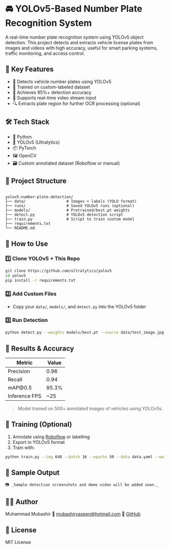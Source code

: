 # 🚘 YOLOv5-Based Number Plate Recognition System

A real-time number plate recognition system using YOLOv5 object detection. This project detects and extracts vehicle license plates from images and videos with high accuracy, useful for smart parking systems, traffic monitoring, and access control.


## 📌 Key Features

- 🚗 Detects vehicle number plates using YOLOv5
- 🧠 Trained on custom-labeled dataset
- 🎯 Achieves 95%+ detection accuracy
- 🎥 Supports real-time video stream input
- 🔍 Extracts plate region for further OCR processing (optional)


## 🛠️ Tech Stack

- 🐍 Python
- 🧠 YOLOv5 (Ultralytics)
- 📦 PyTorch
- 🖼️ OpenCV
- 🗃️ Custom annotated dataset (Roboflow or manual)


## 📁 Project Structure

```

yolov5-number-plate-detection/
├── data/                  # Images + labels (YOLO format)
├── runs/                  # Saved YOLOv5 runs (optional)
├── models/                # Pretrained/best.pt weights
├── detect.py              # YOLOv5 detection script
├── train.py               # Script to train custom model
├── requirements.txt
└── README.md

````


## 🚀 How to Use

### 1️⃣ Clone YOLOv5 + This Repo
```bash
git clone https://github.com/ultralytics/yolov5
cd yolov5
pip install -r requirements.txt
````

### 2️⃣ Add Custom Files

* Copy your `data/`, `models/`, and `detect.py` into the YOLOv5 folder

### 3️⃣ Run Detection

```bash
python detect.py --weights models/best.pt --source data/test_image.jpg
```


## 🧪 Results & Accuracy

| Metric        | Value |
| ------------- | ----- |
| Precision     | 0.96  |
| Recall        | 0.94  |
| mAP\@0.5      | 95.3% |
| Inference FPS | \~25  |

> Model trained on 500+ annotated images of vehicles using YOLOv5s.


## 🧠 Training (Optional)

1. Annotate using [Roboflow](https://roboflow.com/) or labelImg
2. Export in YOLOv5 format
3. Train with:

```bash
python train.py --img 640 --batch 16 --epochs 50 --data data.yaml --weights yolov5s.pt --cache
```


## 📸 Sample Output

```
📷 _Sample detection screenshots and demo video will be added soon._
```

## 👨‍💻 Author

Muhammad Mubashir
📧 [mubashiryaseen@hotmail.com](mailto:mubashiryaseen@hotmail.com)
🔗 [GitHub](https://github.com/mubashir-yaseen)


## 📄 License

MIT License

```
